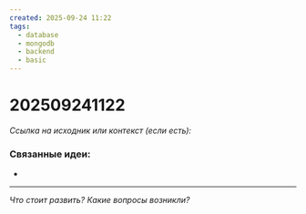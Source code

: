 ```yaml
---
created: 2025-09-24 11:22
tags:
  - database
  - mongodb
  - backend
  - basic
---
```

# 202509241122

*Ссылка на исходник или контекст (если есть):* 

### Связанные идеи:
*   
---

*Что стоит развить? Какие вопросы возникли?*